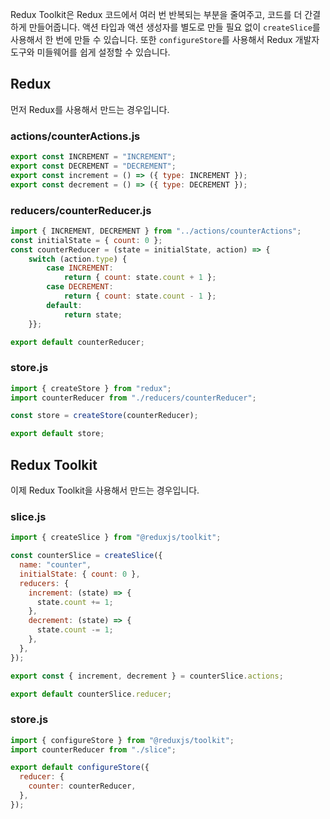 Redux Toolkit은 Redux 코드에서 여러 번 반복되는 부분을 줄여주고, 코드를 더 간결하게 만들어줍니다. 액션 타입과 액션 생성자를 별도로 만들 필요 없이 `createSlice`를 사용해서 한 번에 만들 수 있습니다. 또한 `configureStore`를 사용해서 Redux 개발자 도구와 미들웨어를 쉽게 설정할 수 있습니다.
## Redux
먼저 Redux를 사용해서 만드는 경우입니다.
### actions/counterActions.js
```js
export const INCREMENT = "INCREMENT"; 
export const DECREMENT = "DECREMENT";  
export const increment = () => ({ type: INCREMENT });  
export const decrement = () => ({ type: DECREMENT });
```
### reducers/counterReducer.js
```js
import { INCREMENT, DECREMENT } from "../actions/counterActions";  
const initialState = { count: 0 };  
const counterReducer = (state = initialState, action) => {
	switch (action.type) {     
		case INCREMENT:       
			return { count: state.count + 1 };     
		case DECREMENT:      
			return { count: state.count - 1 };     
		default:       
			return state;   
	}};  

export default counterReducer;
```
### store.js
```js
import { createStore } from "redux";
import counterReducer from "./reducers/counterReducer";

const store = createStore(counterReducer);

export default store;

```
## Redux Toolkit
이제 Redux Toolkit을 사용해서 만드는 경우입니다.
### slice.js
```js
import { createSlice } from "@reduxjs/toolkit";

const counterSlice = createSlice({
  name: "counter",
  initialState: { count: 0 },
  reducers: {
    increment: (state) => {
      state.count += 1;
    },
    decrement: (state) => {
      state.count -= 1;
    },
  },
});

export const { increment, decrement } = counterSlice.actions;

export default counterSlice.reducer;

```
### store.js
```js
import { configureStore } from "@reduxjs/toolkit";
import counterReducer from "./slice";

export default configureStore({
  reducer: {
    counter: counterReducer,
  },
});

```
